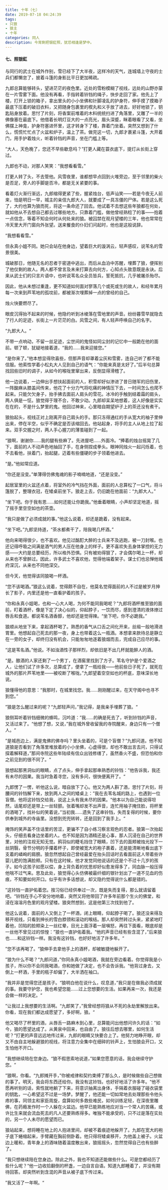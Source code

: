 ```yaml
---
title: 十年（七）
date: 2019-07-18 04:24:39
tags: 
- 只狼
- 狼主
- 十年
categories: 同人
description: 今宵剩把银釭照，犹恐相逢是梦中。
---
```


#### 七、照银釭

与同行的武士在城外作别，雪已经下了大半夜，这样冷的天气，连城墙上守夜的士兵们都懒怠了，披着斗篷的身影比平日更加稀疏。

九郎总算能够转头，望进茫茫的夜色里。近处的雪粉模糊了视线，远处的山野亦蒙在一片雪雾下面。他没有再看，手指转着铃铛的绳子，快步走回了家。他先上了楼，打开上锁的箱子，拿出里头的小小坐佛和针脚凌乱的护身符，伸手摸了摸箱子最底下压着的破旧衣料，又把随身包裹里的楔丸和义手放了进去，好好地锁了，钥匙贴身放着。思忖了片刻，将香案前堆着的木料统统扫进了角落里，又雕了一半的佛像塞在最底下。他借着长明灯豆大的一点亮光，眉头深蹙，眯着眼看了又看，坐佛摆上神龛，护身符塞进怀里，这才转身下了楼，靠着门坐着。突然又想到了什么，慌慌忙忙点了火盆和炉子，温上了茶。做完这一切，九郎才裹紧斗篷，大开着门，用手护着烛火，听着铃铛的声音，坐在门槛上等。

“大人，天色晚了，您还不早些歇息吗？”打更人藏在蓑衣底下，提灯从长街上穿过。

九郎也不动，对那人笑笑：“我想看看雪。”

打更人转了头，不去管他。风雪夜里，谁都想早点回到火堆旁边，至于邻里的柴火是否足，旁人的手脚是否冷，都是无关紧要的事。

看着灯火渐行渐远，九郎缩得更紧了些，握紧烛台，低声讪笑——若是今夜无人前来，怕是明日一早，城主的亲信九郎大人，就要成了一具冻僵的尸体。若是这么死了，大约也算为狼而死，将这一条命还了回去。他试着不去想这些年狼都在何处，就如他从不去想自己都去过哪些地方。只靠着门槛，做他曾经熟稔了的事——抱着一点信念，等着不知会何时从何处来的狼。被囚禁在观月望楼的三年，他也常常在冷天里大开门窗向外张望。送来餐食的仆妇们问起时，他也是这般说辞。

“我想看看雪。”

但永真小姐不同。她只会站在他身边，望着巨大的漩涡云，轻声感叹，说苇名的雪景很美。

城破那日，他随无名的忍者于密道中逃出，而后从血泊中苏醒，埋葬了狼，便挥别了他仅剩的故人。两人都不曾言及未来打算去向何方，心知点头致意既是永诀。后来从武士们的只言片语中，也听说苇名众全员皆兵，誓死抵抗，几乎被屠杀殆尽。

因此，他从未想过重逢，更不知道如何面对寥落几个或死或生的故人，和经年累月每一次来到芦苇地的孤坟前，都被渐次埋葬掉一点的曾经的自己。

烛火快要燃尽了。

眼皮沉得抬不起来的时候，他隐约听到冰棱落在雪地里的声音。纷纷暮雪早就隐去了行人的足迹，长街上一片茫茫的白。风雪之间，有人轻声呼唤自己的名字。

“九郎大人。“

不带一点响动，不留一丝足迹，尘世间的鬼怪如同尘封的记忆中一般跪在他的面前。顿了顿，犹疑地接着道，“我的……我来迎接您。”

“是你来了。”他本想显得欣喜些，但那声音却罩着尘灰和雪雾，连自己听了都不能信服。他索性学着小松丸大人见到自己的语气：“你能来真是太好了。”后半句总算找回些旧时的调子，从如今的喉咙里窜出来，反倒显得滑稽了。

他一边说着，一边伸出手想扶起面前的人，积雪却好似渗进了昔日随军的旧伤里，一阵酸麻从膝盖间传来，他花了十分力气将吃痛的神情压下去，一时间怎么也爬不起来。只能欠欠身子，抬手拂去面前人肩头的雪花。冰冷的手触到结着霜的肩头，两人俱是一怔。狼觉得于理不合，不敢少动。九郎却呆呆地想着，这人好像是实实在在的，不是什么梦里的鬼。他回过神来，心里暗自期望炉子上的茶还没有煮干。

狼抬起头，视线正对上刚离开自己肩头的手。那只冻得通红的手从宽大的袖子里伸出来，停在半空，似乎不确定是否该缩回去。他站起身，将手的主人从地上拉了起来。双手交握之时，两人手心握刀的薄茧碰到了一起。

“狼啊，谢谢你……我的腿有些麻了。先进屋吧……外面冷。“捧着的烛台摇晃了几下，面前的人不动声色地抽回了手，在身侧捏成拳头。眼神同烛火一起闪烁着，也不去看他，扶着门，抬起腿，迈着有些僵硬的步子领着他进去。

“是。”他如常应道。

“你还是没变。”单薄得仿佛鬼魂的影子喃喃地道，“还是没变。”

起居室里的火盆还点着，将室外的冷气挡在外面，面前的人总算松了一口气，将斗篷脱了，整理衣冠，在矮桌前坐下。狼走上去，仍旧跪在他面前：“九郎大人。”

“坐下吧。你于我有恩……如何还能让你跪我。”他垂着眼睛，小声却坚定地道，摇了摇手里空空如也的茶壶。

“我只是做了必须成就的事。”他这么说着，却还是跪着，没有起来。

“坐下吧。”九郎坚持道，“茶水都煮干了，陪我喝几杯酒。”

他向来喝得很少，也不喜欢。他见过酩酊大醉的士兵来不及逃跑，被一刀封喉。也还记得呼吸之间满是酒气的男人压在他身上的样子。更不喜欢失去身体掌控的无力感——大约是总要经历，所以格外恐惧。只有被劝得狠了，才会偶尔喝上一杯，却从来也不曾醉过。因此，许多武士不喜欢他，觉得他端着架子。谋士们也忌惮他城府深沉，从来也不同他深交。

但今天，他觉得该同狼喝一杯酒。

“您不该喝酒。”狼这么说着，觉得颇不自在，他莫名觉得面前的人不过是被岁月抻长了影子，内里还是他一直看护着的孩子。

“你和永真小姐喝，也和一心大人喝，为何不能同我喝呢？”九郎将酒杯推至狼的面前，盯着酒杯，像是下定了决心似的，仰起脖子，一饮而尽，感到澄清的液体燎过唇舌和食道。都说苇名酒香醇，他却还是觉得辣。“坐下吧，你不必跪我。”

狼顺从地坐下来，拿起酒杯喝了。熟悉的香气从口舌之间化开来，丝缎一般地滑进胃里。他想起自己死去的那一夜，身上也带着这么一瓶酒。本想拿来款待总是静立在一旁的女子，却终归没有机会，只能匆匆地逐着狼烟而去，完成自己应尽的事。

“这是苇名酒。”他说。不如浊酒性子那样烈，却依旧是不出几杯就能醉人的酒。

“是。酿酒的人家还剩了一个男丁，在酒窖里找到了方子。苇名守护是个爱酒之人，让他们试了许多次，总算成了，便拿了一瓶给我——他前些日子死了，就死在城外的那片芦苇地里——被咬断了喉咙。”九郎望着空空如也的杯底，意味深长地说。

狼懂得他的意思：“我那时，在城里找您。我……刚刚醒过来，在天守阁中也寻不到您。”

”狼是怎么醒过来的呢？“九郎轻声问，”我记得，是我亲手埋葬了狼。“

狼侧耳听着铃铛细微的蜂鸣，沉吟道：”我……的确是死去了，听到铃铛的声音，又活过来了。“他想了想，又说，”我在城外曾收留我的寺院醒来，身边只有一个僧人。“

”是城邑边上，满是鬼佛的佛寺吗？里头坐着的，可是个盲僧？“九郎问道。他不知道狼是否看到了角落里堆放着的小小坐佛，心虚得很，却也不敢出言去问，只得试探着解释道，”那间寺院这些年陆续有信众出钱修缮了，虽然香火不盛，但恐怕和你之前见到的很不同了。“

狼想起那黑洞似的眼睛，点了点头，伸手拿起那串熟悉的铃铛：”他告诉我，我还有未尽的因果。我当时急着寻您，没有多问，很快便离开了。“

九郎愣了一愣，听他这么说，暗自放下了心。他又为两人斟了酒，思忖了片刻，将腰间的铃铛解下来，放到两人之间的矮桌上：”我在去苇名城的路上，也遇到一位盲僧。他将这铃铛交给我，说这上头有我未尽的因果。“他本以为自己能说得坦然，话尾却还是带上一丝轻颤。张着嘴却发不出声音，连忙用袖子掩住脸，将杯里的酒喝了，找补似的笑着说，”当初我……遗失了这串铃铛，失而复得的时候，要你供奉到城外的寺庙里。没想到兜兜转转，还是回到了我手上。“

掩饰的笑声盖不住话里的苦涩，更骗不了自小练习察言观色的忍者。狼第一次抬起头，仔细去看身边坐着的人。也不知是因为酒精还是心事，那人沉浸在自己的世界里，对他的注视无知无觉。鸦羽似的睫毛挡住了眼睛，凹下去的面颊被烛光投下一丝阴翳，骨节分明的手攥着杯子，即使被宽大的袍子裹着，还是能清晰地看出底下支着的嶙峋的肩膀。狼忽然想起自己曾经最爱在抬头回话时去看面前这人带着些许婴儿肥的饱满脸颊。只有在这时候，他才发觉同他说话的还是个不过十几岁的孩子。如今这孩子如愿以偿，身上背负着的忧思却好似愈发得多了，同血脉一般压得他喘不过气来。思及此处，狼觉得心头仿佛被最纤细的银针划出了一道不见血的伤痕，不知要如何开口。似乎有许多话想说，却又隐约觉得说什么都是错的。

”这铃铛一直护佑着您。按习俗已经供奉过一次，既是失而复得，那么就请留着吧。“铃铛在手心不安分地响着，突然又将他带回了许多年前那个生火的佛堂，和浸在溶溶月色里的观月望楼。狼突然想到，这是他第三次找到他了。

他这么说着，面前的人又倒上了一杯酒，闭上眼睛，仰起脖子喝了。狼还没来得及移开视线，只看到抻长的雪白脖颈和滚动的喉结。那人却突然转过头来，紧紧地盯着他，凹陷的脸颊染上一丝红晕，目光上面浮着一层嗔怒，再往下面看，眼底却是一丝他不曾见过的惊惶：”狼也一直护佑着我。“他的声音已经有些含混了，”后来狼也……和这铃铛一样。我没有这铃铛，也好好地活了许多年。“

”您不该再喝了。“狼伸手去拿他手上的酒杯，却被敏捷地躲开了。

”狼为什么不喝？“九郎问道，”你同永真小姐喝酒，我就在旁边看着。你觉得我是小孩子，所以你不会同我喝酒，你和她做了决定，也不会告诉我。“他背过身去，又倒上一杯酒，手里的瓶子却偏了，大半洒在袖口。

”我并非是觉得您还是孩子。“狼明白他在说什么，叹息道，”我只是在做我必须成就的事。我要守护您，我也希望您能……过上您想要的生活。如果再来一次，我还是会做一样的决定。“

”让我过上我想要的生活啊。“九郎笑了，”我曾经想将狼从不死的永劫里解放出来。你看，现在我们都达成愿望了，多好啊，狼。“

他又喝尽了杯里的酒，从唇舌一路麻木到心里，总算能问出他想问许久的话：”如今，狼的愿望达成了。从黄泉中回来，也自由了。狼往后想去哪里，如何生活呢？“打更的声音远远地传过来，九郎的眼睛又快要合上了。他努力地睁开眼，却又不由自主地躲避狼的视线，将注意力全集中在细碎的铃声上，生怕狼会开口，又生怕他不开口。

”我想继续陪在您身边。“狼不假思索地说道，”如果您愿意的话，我会继续守护您。“

”狼啊，你看。“九郎摊开手，”你被戒律和契约束缚了那么久，是时候做些自己想做的事了。明天，我会将东西还给你。我没有这铃铛，也好好地活了许多年。“他不愿再听别的话，索性就地躺了下来，将意识抽离出身体，手隔着衣服碰了碰衣袋里的钥匙，一心希望这不过是一场梦。梦醒了，他还能一切如常地去处理那些令他头疼的事，同领主和家臣周旋，盘算如何多救些难民，如何训练足轻，在深夜里雕佛，在药瘾发作时一个人躲在火盆边。他早已能熟练地应对当一个常人的苦痛，或许比生来就会流血死去的凡人还要熟练得多。唯独不能承受的，只不过是落在实处的，另一个人未尽的愿望而已。

狼站起来，想将睡在地上的人抱进里间，却被不着痕迹地躲开了。九郎在宽大的袍子底下蜷缩起来，手臂藏在胸前侧卧着。他只得将矮桌移开，为他盖上被子。火盆边上暖和，青年身上的酒味随着温度散出来，狼摇摇头，忽然觉得自己也有些醉了。

”我只想继续陪在您身边。除此之外，我也不知道还能做些什么。可是您都经历了些什么呢？“他一边收拾翻倒的杯盏，一边自言自语。知道九郎睡着了，并没有期待回答。却突然听到含混的声音从被子底下传过来。

”我又活了一年啊。“



























